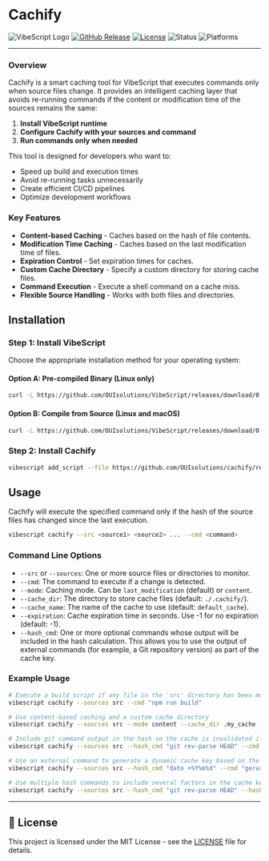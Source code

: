 # Cachify
![VibeScript Logo](https://img.shields.io/badge/VibeScript-0.1.0-blue?style=for-the-badge&logo=lua)
[![GitHub Release](https://img.shields.io/badge/GitHub-Release-blue?style=for-the-badge)](https://github.com/OUIsolutions/cachify/releases)
[![License](https://img.shields.io/badge/License-MIT-green.svg?style=for-the-badge)](https://github.com/OUIsolutions/cachify/blob/main/LICENSE)
![Status](https://img.shields.io/badge/Status-Stable-brightgreen?style=for-the-badge)
![Platforms](https://img.shields.io/badge/Platforms-VibeScript-lightgrey?style=for-the-badge)

---

### Overview

Cachify is a smart caching tool for VibeScript that executes commands only when source files change. It provides an intelligent caching layer that avoids re-running commands if the content or modification time of the sources remains the same:

1. **Install VibeScript runtime**
2. **Configure Cachify with your sources and command**
3. **Run commands only when needed**

This tool is designed for developers who want to:
- Speed up build and execution times
- Avoid re-running tasks unnecessarily
- Create efficient CI/CD pipelines
- Optimize development workflows

### Key Features

- **Content-based Caching** - Caches based on the hash of file contents.
- **Modification Time Caching** - Caches based on the last modification time of files.
- **Expiration Control** - Set expiration times for caches.
- **Custom Cache Directory** - Specify a custom directory for storing cache files.
- **Command Execution** - Execute a shell command on a cache miss.
- **Flexible Source Handling** - Works with both files and directories.

## Installation

### Step 1: Install VibeScript

Choose the appropriate installation method for your operating system:

#### Option A: Pre-compiled Binary (Linux only)
```bash
curl -L https://github.com/OUIsolutions/VibeScript/releases/download/0.32.0/vibescript.out -o vibescript.out && chmod +x vibescript.out && sudo mv vibescript.out /usr/local/bin/vibescript
```

#### Option B: Compile from Source (Linux and macOS)
```bash
curl -L https://github.com/OUIsolutions/VibeScript/releases/download/0.35.0/amalgamation.c -o vibescript.c && gcc vibescript.c -o vibescript.out && sudo mv vibescript.out /usr/local/bin/vibescript
```

### Step 2: Install Cachify
```bash
vibescript add_script --file https://github.com/OUIsolutions/cachify/releases/download/0.1.0/cli.lua cachify
```

## Usage





Cachify will execute the specified command only if the hash of the source files has changed since the last execution.



```bash
vibescript cachify --src <source1> <source2> ... --cmd <command>
```



### Command Line Options

- `--src` or `--sources`: One or more source files or directories to monitor.
- `--cmd`: The command to execute if a change is detected.
- `--mode`: Caching mode. Can be `last_modification` (default) or `content`.
- `--cache_dir`: The directory to store cache files (default: `./.cachify/`).
- `--cache_name`: The name of the cache to use (default: `default_cache`).
- `--expiration`: Cache expiration time in seconds. Use -1 for no expiration (default: -1).
- `--hash_cmd`: One or more optional commands whose output will be included in the hash calculation. This allows you to use the output of external commands (for example, a Git repository version) as part of the cache key.

### Example Usage

```bash
# Execute a build script if any file in the 'src' directory has been modified
vibescript cachify --sources src --cmd "npm run build"

# Use content-based caching and a custom cache directory
vibescript cachify --sources src --mode content --cache_dir .my_cache --cmd "echo 'Files have changed!'"

# Include git command output in the hash so the cache is invalidated if HEAD changes
vibescript cachify --sources src --hash_cmd "git rev-parse HEAD" --cmd "npm test"

# Use an external command to generate a dynamic cache key based on the current date
vibescript cachify --sources src --hash_cmd "date +%Y%m%d" --cmd "gerar_relatorio_diario.sh"

# Use multiple hash commands to include several factors in the cache key
vibescript cachify --sources src --hash_cmd "git rev-parse HEAD" --hash_cmd "node --version" --cmd "npm run build"
```

---

## 📄 License

This project is licensed under the MIT License - see the [LICENSE](LICENSE) file for details.
